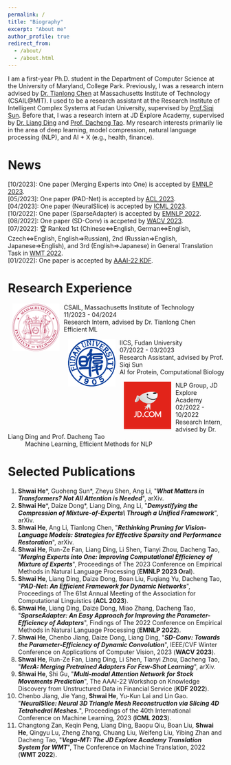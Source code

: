 ```yaml
---
permalink: /
title: "Biography"
excerpt: "About me"
author_profile: true
redirect_from: 
  - /about/
  - /about.html
---
```


I am a first-year Ph.D. student in the Department of Computer Science at the University of Maryland, College Park. Previously, I was a research intern advised by [Dr. Tianlong Chen](https://tianlong-chen.github.io/) at Massachusetts Institute of Technology (CSAIL@MIT). I used to be a research assistant at the Research Institute of Intelligent Complex Systems at Fudan University, supervised by [Prof.Siqi Sun](https://intersun.github.io/). Before that, I was a research intern at JD Explore Academy, supervised by [Dr. Liang Ding](https://liamding.cc/) and [Prof. Dacheng Tao](https://www.sydney.edu.au/engineering/about/our-people/academic-staff/dacheng-tao.html). My research interests primarily lie in the area of deep learning, model compression, natural language processing (NLP), and AI + X (e.g., health, finance).

[//]: # (I start with data, models, objectives, optimization, and better adaptation to various downstream tasks to investigate how to efficiently, sufficiently, and trustworthily transfer knowledge from large-scale data to the parameters of the pre-training model.)

News
======
  \[10/2023\]: One paper (Merging Experts into One) is accepted by [EMNLP 2023](https://2023.emnlp.org/). \
  \[05/2023\]: One paper (PAD-Net) is accepted by [ACL 2023](https://2023.aclweb.org/). \
  \[04/2023\]: One paper (NeuralSlice) is accepted by [ICML 2023](https://icml.cc/). \
  \[10/2022\]: One paper (SparseAdapter) is accepted by [EMNLP 2022](https://2022.emnlp.org/). \
  \[08/2022\]: One paper (SD-Conv) is accpeted by [WACV 2023](https://wacv2023.thecvf.com/). \
  \[07/2022\]: 🏆 Ranked 1st (Chinese<=>English, German<=>English, Czech<=>English, English=>Russian), 2nd (Russian=>English, Japanese=>English), and 3rd (English=>Japanese) in General Translation Task in [WMT 2022](https://statmt.org/wmt22/translation-task.html). \
  \[01/2022\]: One paper is accepted by [AAAI-22 KDF](https://aaai-kdf.github.io/kdf2022/).
  

Research Experience
======

[//]: # ([//]: # &#40;<dl><dt><img align="right" width="80" height="80" vspace="10" hspace="10" src="images/FDU_Logo.png"></dt>&#41;)
[//]: # (* Jul.2022 - Now: Research Assistant )

[//]: # ()
[//]: # (  * [IICS]&#40;https://iics.fudan.edu.cn/&#41;, [Fudan University]&#40;https://www.fudan.edu.cn/en/&#41;, Shanghai, China)

[//]: # (  * AI for Protein, Computational Biology)

[//]: # (  * Supervisor: [Prof.Siqi Sun]&#40;https://intersun.github.io/&#41;</dl>)

[//]: # ([//]: # &#40;<dl><dt><img align="right" width="80" height="80" vspace="10" hspace="10" src="images/JD_logo.png"></dt>&#41;)
[//]: # (* Feb.2022 - Oct.2022: Research Intern )

[//]: # ()
[//]: # (  * [NLP Group, JD Explore Academy]&#40;https://jdcorporateblog.com/top-ai-scholar-heads-jd-explore-academy/&#41;, Beijing, China)

[//]: # (  * Machine Learning, Efficient Methods for NLP.)

[//]: # (  * Supervisor: [Dr. Liang Ding]&#40;https://liamding.cc/&#41; and [Prof. Dacheng Tao]&#40;https://www.sydney.edu.au/engineering/about/our-people/academic-staff/dacheng-tao.html&#41;</dl>)

<dl><dt><img align="left" width="110" height="110" hspace="10" src="images/MIT_logo.png" /></dt><dt> CSAIL, Massachusetts Institute of Technology</dt>
<dd>11/2023 - 04/2024</dd>
<d>Research Intern, advised by Dr. Tianlong Chen </d>
<dd>Efficient ML </dd></dl>

<dl><dt><img align="left" width="110" height="110" hspace="10" src="images/FDU_Logo.png" /></dt><dt> IICS, Fudan University</dt>
<dd>07/2022 - 03/2023</dd>
<d>Research Assistant, advised by Prof. Siqi Sun </d>
<dd>AI for Protein, Computational Biology </dd></dl>

<dl><dt><img align="left" width="110" height="110" hspace="10" src="images/JD_logo.png" /></dt><dt> NLP Group, JD Explore Academy</dt>
<dd>02/2022 - 10/2022</dd>
<d>Research Intern, advised by Dr. Liang Ding and Prof. Dacheng Tao </d>
<dd>Machine Learning, Efficient Methods for NLP </dd></dl>

[comment]: <> (<dl><dt><img align="left" width="110" height="110" hspace="10" src="images/UESTC_logo.jpg" /></dt><dt> Guslab, UESTC</dt>)

[comment]: <> (<dd>11/2020 - 11/2021</dd>)

[comment]: <> (<d>Undergraduate Member, supervised by Prof. Shi Gu </d>)

[comment]: <> (<dd>Stock Movement Prediction, Facial Image Synthesis </dd></dl>)


Selected Publications
======
1. __Shwai He__\*, Guoheng Sun\*, Zheyu Shen, Ang Li, 
"***What Matters in Transformers? Not All Attention is Needed***", arXiv.
2. __Shwai He__\*, Daize Dong\*, Liang Ding, Ang Li, 
"***Demystifying the Compression of Mixture-of-Experts\\ Through a Unified Framework***", arXiv.
3. __Shwai He__, Ang Li, Tianlong Chen, 
"***Rethinking Pruning for Vision-Language Models: Strategies for Effective Sparsity and Performance Restoration***", 
arXiv.
4. __Shwai He__, Run-Ze Fan, Liang Ding, Li Shen, Tianyi Zhou, Dacheng Tao, 
"***Merging Experts into One: Improving Computational Efficiency of Mixture of Experts***",
 Proceedings of The 2023 Conference on Empirical Methods in Natural Language Processing 
 (__EMNLP 2023 Oral__).
5. __Shwai He__, Liang Ding, Daize Dong, Boan Liu, Fuqiang Yu, Dacheng Tao, 
"***PAD-Net: An Efficient Framework for Dynamic Networks***",
 Proceedings of The 61st Annual Meeting of the Association for Computational Linguistics (__ACL 2023__).
6. __Shwai He__, Liang Ding, Daize Dong, Miao Zhang, Dacheng Tao, 
"***SparseAdapter: An Easy Approach for Improving the Parameter-Efficiency of Adapters***",
 Findings of The 2022 Conference on Empirical Methods in Natural Language Processing (__EMNLP 2022__).
7. __Shwai He__, Chenbo Jiang, Daize Dong, Liang Ding, "***SD-Conv: Towards the Parameter-Efficiency of Dynamic Convolution***", IEEE/CVF Winter Conference on Applications of Computer Vision, 2023 (__WACV 2023__).
8. __Shwai He__, Run-Ze Fan, Liang Ding, Li Shen, Tianyi Zhou, Dacheng Tao, "***MerA: Merging Pretrained Adapters For Few-Shot Learning***", arXiv.
9. __Shwai He__, Shi Gu, "***Multi-modal Attention Network for Stock Movements Prediction***", The AAAI-22 Workshop on Knowledge Discovery from Unstructured Data in Financial Service (__KDF 2022__). 
10. Chenbo Jiang, Jie Yang, __Shwai He__, Yu-Kun Lai and Lin Gao. "***NeuralSlice: Neural 3D Triangle Mesh Reconstruction via Slicing 4D Tetrahedral Meshes.***", Proceedings of the 40th International Conference on Machine Learning, 2023 (__ICML 2023__). 
11. Changtong Zan, Keqin Peng, Liang Ding, Baopu Qiu, Boan Liu, __Shwai He__, Qingyu Lu, Zheng Zhang, Chuang
Liu, Weifeng Liu, Yibing Zhan and Dacheng Tao, "***Vega-MT: The JD Explore Academy Translation System for WMT***", The Conference on Machine Translation, 2022 (__WMT 2022__).  

<!-- Getting started
======
1. Register a GitHub account if you don't have one and confirm your e-mail (required!)
1. Fork [this repository](https://github.com/academicpages/academicpages.github.io) by clicking the "fork" button in the top right. 
1. Go to the repository's settings (rightmost item in the tabs that start with "Code", should be below "Unwatch"). Rename the repository "[your GitHub username].github.io", which will also be your website's URL.
1. Set site-wide configuration and create content & metadata (see below -- also see [this set of diffs](http://archive.is/3TPas) showing what files were changed to set up [an example site](https://getorg-testacct.github.io) for a user with the username "getorg-testacct")
1. Upload any files (like PDFs, .zip files, etc.) to the files/ directory. They will appear at https://[your GitHub username].github.io/files/example.pdf.  
1. Check status by going to the repository settings, in the "GitHub pages" section

Site-wide configuration
------
The main configuration file for the site is in the base directory in [_config.yml](https://github.com/academicpages/academicpages.github.io/blob/master/_config.yml), which defines the content in the sidebars and other site-wide features. You will need to replace the default variables with ones about yourself and your site's github repository. The configuration file for the top menu is in [_data/navigation.yml](https://github.com/academicpages/academicpages.github.io/blob/master/_data/navigation.yml). For example, if you don't have a portfolio or blog posts, you can remove those items from that navigation.yml file to remove them from the header. 

Create content & metadata
------
For site content, there is one markdown file for each type of content, which are stored in directories like _publications, _talks, _posts, _teaching, or _pages. For example, each talk is a markdown file in the [_talks directory](https://github.com/academicpages/academicpages.github.io/tree/master/_talks). At the top of each markdown file is structured data in YAML about the talk, which the theme will parse to do lots of cool stuff. The same structured data about a talk is used to generate the list of talks on the [Talks page](https://academicpages.github.io/talks), each [individual page](https://academicpages.github.io/talks/2012-03-01-talk-1) for specific talks, the talks section for the [CV page](https://academicpages.github.io/cv), and the [map of places you've given a talk](https://academicpages.github.io/talkmap.html) (if you run this [python file](https://github.com/academicpages/academicpages.github.io/blob/master/talkmap.py) or [Jupyter notebook](https://github.com/academicpages/academicpages.github.io/blob/master/talkmap.ipynb), which creates the HTML for the map based on the contents of the _talks directory).

**Markdown generator**

I have also created [a set of Jupyter notebooks](https://github.com/academicpages/academicpages.github.io/tree/master/markdown_generator
) that converts a CSV containing structured data about talks or presentations into individual markdown files that will be properly formatted for the academicpages template. The sample CSVs in that directory are the ones I used to create my own personal website at stuartgeiger.com. My usual workflow is that I keep a spreadsheet of my publications and talks, then run the code in these notebooks to generate the markdown files, then commit and push them to the GitHub repository.

How to edit your site's GitHub repository
------
Many people use a git client to create files on their local computer and then push them to GitHub's servers. If you are not familiar with git, you can directly edit these configuration and markdown files directly in the github.com interface. Navigate to a file (like [this one](https://github.com/academicpages/academicpages.github.io/blob/master/_talks/2012-03-01-talk-1.md) and click the pencil icon in the top right of the content preview (to the right of the "Raw | Blame | History" buttons). You can delete a file by clicking the trashcan icon to the right of the pencil icon. You can also create new files or upload files by navigating to a directory and clicking the "Create new file" or "Upload files" buttons. 

Example: editing a markdown file for a talk
![Editing a markdown file for a talk](/images/editing-talk.png)

For more info
------
More info about configuring academicpages can be found in [the guide](https://academicpages.github.io/markdown/). The [guides for the Minimal Mistakes theme](https://mmistakes.github.io/minimal-mistakes/docs/configuration/) (which this theme was forked from) might also be helpful.
 -->